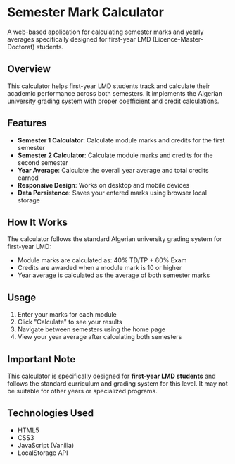 # Semester Mark Calculator

A web-based application for calculating semester marks and yearly averages specifically designed for first-year LMD (Licence-Master-Doctorat) students.

## Overview

This calculator helps first-year LMD students track and calculate their academic performance across both semesters. It implements the Algerian university grading system with proper coefficient and credit calculations.

## Features

- **Semester 1 Calculator**: Calculate module marks and credits for the first semester
- **Semester 2 Calculator**: Calculate module marks and credits for the second semester
- **Year Average**: Calculate the overall year average and total credits earned
- **Responsive Design**: Works on desktop and mobile devices
- **Data Persistence**: Saves your entered marks using browser local storage

## How It Works

The calculator follows the standard Algerian university grading system for first-year LMD:
- Module marks are calculated as: 40% TD/TP + 60% Exam
- Credits are awarded when a module mark is 10 or higher
- Year average is calculated as the average of both semester marks

## Usage

1. Enter your marks for each module
2. Click "Calculate" to see your results
3. Navigate between semesters using the home page
4. View your year average after calculating both semesters

## Important Note

This calculator is specifically designed for **first-year LMD students** and follows the standard curriculum and grading system for this level. It may not be suitable for other years or specialized programs.

## Technologies Used

- HTML5
- CSS3
- JavaScript (Vanilla)
- LocalStorage API